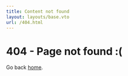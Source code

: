 ```yaml
---
title: Content not found
layout: layouts/base.vto
url: /404.html
---
```


# 404 - Page not found :(

Go back [home](/).
